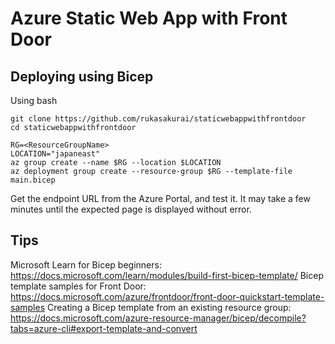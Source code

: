 # Azure Static Web App with Front Door
## Deploying using Bicep
Using bash
```
git clone https://github.com/rukasakurai/staticwebappwithfrontdoor
cd staticwebappwithfrontdoor
```
```
RG=<ResourceGroupName>
LOCATION="japaneast"
az group create --name $RG --location $LOCATION
az deployment group create --resource-group $RG --template-file main.bicep
```
Get the endpoint URL from the Azure Portal, and test it. It may take a few minutes until the expected page is displayed without error.
## Tips
Microsoft Learn for Bicep beginners: https://docs.microsoft.com/learn/modules/build-first-bicep-template/
Bicep template samples for Front Door: https://docs.microsoft.com/azure/frontdoor/front-door-quickstart-template-samples
Creating a Bicep template from an existing resource group: https://docs.microsoft.com/azure-resource-manager/bicep/decompile?tabs=azure-cli#export-template-and-convert
